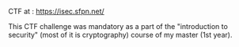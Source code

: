 CTF at : https://isec.sfpn.net/

This CTF challenge was mandatory as a part of the "introduction to security" (most of it is cryptography) course of my master (1st year).
